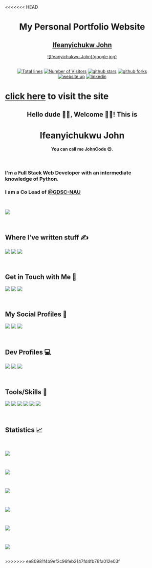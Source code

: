<<<<<<< HEAD
<div align="center">

<h1>My Personal Portfolio Website</h1>

<h2>
  <a href="https://ifeanyichukwujohn.me/">Ifeanyichukw John</a>
</h2>

<div align="center">
  <a href="https://ifeanyichukwujohn.me/">
    ![Ifeanyichukwu John](google.jpg)
  </a>
</div>

<br/>

<a href="https://github.com/thepranaygupta/thepranaygupta.github.io"><img src="https://sloc.xyz/github/thepranaygupta/thepranaygupta.github.io" alt="Total lines"></a>
<a href="https://github.com/thepranaygupta/thepranaygupta.github.io"><img src="https://visitor-badge.laobi.icu/badge?page_id=thepranaygupta/thepranaygupta.github.io" alt="Number of Visitors"></a>
<a href="https://github.com/thepranaygupta/thepranaygupta.github.io/stargazers"><img src="https://img.shields.io/github/stars/thepranaygupta/thepranaygupta.github.io" alt="github stars"></a>
<a href="https://github.com/thepranaygupta/thepranaygupta.github.io/network/members"><img src="https://img.shields.io/github/forks/thepranaygupta/thepranaygupta.github.io" alt="github forks"></a>
<a href="https://thepranaygupta.github.io/"><img src="https://img.shields.io/badge/website-up-yellow" alt="website up"></a>
<a href="https://www.linkedin.com/in/thepranaygupta/"><img src="https://img.shields.io/badge/ask%20me-linkedin-1abc9c.svg" alt="linkedin"></a>

</div>


**[click here](https://ifeanyichkwujohn.me/)** to visit the site
=======


<!--
**JohnCode-s/JohnCode-s** is a ✨ _special_ ✨ repository because its `README.md` (this file) appears on your GitHub profile.

Here are some ideas to get you started:

- 🔭 I’m currently working on ...
- 🌱 I’m currently learning ...
- 👯 I’m looking to collaborate on ...
- 🤔 I’m looking for help with ...
- 💬 Ask me about ...
- 📫 How to reach me: ...
- 😄 Pronouns: ...
- ⚡ Fun fact: ...
-->
<h2 align="center">Hello dude 👋😎, Welcome 🍻🍻! This is</h2>
<h1 align="center">Ifeanyichukwu John</h1>
<h4 align="center">You can call me JohnCode 😉.</h4>

<br />

<h3>I'm a Full Stack Web Developer with an intermediate knowledge of Python.</h3>
<h3>
  I am a Co Lead of 
  <a href="https://github.com/GDSC-Nnamdi-Azikiwe-University">@GDSC-NAU</a>
</h3>

<br />

![](obum_speaking.png)

<br />

<h2>Where I've written stuff ✍</h2>
<p>
  <a href="https://medium.com/@ifeanyichukwujohn"
    ><img
      src="https://img.shields.io/badge/Medium-12100E?style=for-the-badge&logo=medium&logoColor=white"
  /></a>
  <a href="https://dev.to/johncode"
    ><img
      src="https://img.shields.io/badge/dev.to-0A0A0A?style=for-the-badge&logo=dev.to&logoColor=white"
  /></a>
  <a href="https://ifeanyichukwu.hashnode.dev/"
    ><img
      src="https://img.shields.io/badge/Hashnode-2962FF?style=for-the-badge&logo=hashnode&logoColor=white"
  /></a>
</p>

<br />

<h2>Get in Touch with Me 📩</h2>
<p>
  <a href="mailto:ifeanyichukwjohn70@gmail.com"
    ><img
      src="https://img.shields.io/badge/Gmail-D14836?style=for-the-badge&logo=gmail&logoColor=white"
  /></a>
  <a href="https://t.me/JohnCode"
    ><img
      src="https://img.shields.io/badge/Telegram-2CA5E0?style=for-the-badge&logo=telegram&logoColor=white"
  /></a>
  <a href="https://m.me/ifeanyi.onwe.773"
    ><img
      src="https://img.shields.io/badge/Messenger-00B2FF?style=for-the-badge&logo=messenger&logoColor=white"
  /></a>
</p>

<br />

<h2>My Social Profiles 📸</h2>
<p>
  <a href="https://facebook.com/ifeanyi.onwe.773"
    ><img
      src="https://img.shields.io/badge/Facebook-1877F2?style=for-the-badge&logo=facebook&logoColor=white"
  /></a>
  <a href="https://instagram.com/john_code1"
    ><img
      src="https://img.shields.io/badge/Instagram-E4405F?style=for-the-badge&logo=instagram&logoColor=white"
  /></a>
  <a href="https://twitter.com/john_code1"
    ><img
      src="https://img.shields.io/badge/Twitter-1DA1F2?style=for-the-badge&logo=twitter&logoColor=white"
  /></a>
</p>

<br />

<h2>Dev Profiles 💻</h2>
<p>
  <a href="https://www.linkedin.com/in/ifeanyichukwu-john-code-a1a8b5198/"
    ><img
      src="https://img.shields.io/badge/LinkedIn-0077B5?style=for-the-badge&logo=linkedin&logoColor=white"
  /></a>
  <a href="https://github.com/JohnCode-s"
    ><img
      src="https://img.shields.io/badge/GitHub-100000?style=for-the-badge&logo=github&logoColor=white"
  /></a>
  <a href="https://stackoverflow.com/users/12267839/ifeanyichukwu-john"
    ><img
      src="https://img.shields.io/badge/Stack_Overflow-FE7A16?style=for-the-badge&logo=stack-overflow&logoColor=white"
  /></a>
</p>

<br />

<h2>Tools/Skills 🧰</h2>
<p>
  <a href="https://php.net"
    ><img
      src="https://img.shields.io/badge/PHP-777BB4?style=for-the-badge&logo=php&logoColor=white"
  /></a>
  <a href="https://laravel.com"
    ><img
      src="https://img.shields.io/badge/Laravel-FF2D20?style=for-the-badge&logo=laravel&logoColor=white"
  /></a>
  <a href="javascript.com"
    ><img
      src="https://img.shields.io/badge/JavaScript-F7DF1E?style=for-the-badge&logo=javascript&logoColor=black"
  /></a>
<a href="https://developer.mozilla.org/en-US/docs/Learn/Getting_started_with_the_web/HTML_basics"
    ><img
      src="https://img.shields.io/badge/HTML5-E34F26?style=for-the-badge&logo=html5&logoColor=white"
  /></a>
<a href="https://www.w3.org/Style/CSS/Overview.en.html"
    ><img
      src="https://img.shields.io/badge/CSS3-1572B6?style=for-the-badge&logo=css3&logoColor=white"
  /></a>
<a href="vuejs.org"
    ><img
      src="https://img.shields.io/badge/Vue.js-35495E?style=for-the-badge&logo=vue.js&logoColor=4FC08D"
  /></a>
</p>

<br />

<h2>Statistics 📈</h2>

<br />

![](https://komarev.com/ghpvc/?username=JohnCode-s&label=Profile%20Views&style=for-the-badge)

<br />

![](https://github-profile-trophy.vercel.app/?username=JohnCode-s&no-bg=true&no-frame=true)

<br />

![](https://github-readme-stats.vercel.app/api?username=JohnCode-s&show_icons=true)

<br />

![](https://github-readme-stats.vercel.app/api/top-langs/?username=JohnCode-s)

<br />

![](https://github-readme-streak-stats.herokuapp.com/?user=JohnCode-s)

<br />

![](https://github-readme-stats.vercel.app/api/wakatime?username=JohnCode_s)

<br />
>>>>>>> ee80981f4b9ef2c96feb2147fd4fb76fa012e03f
